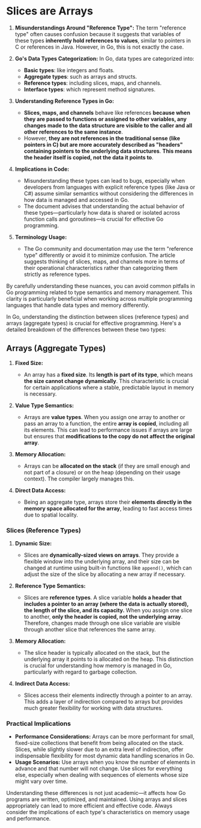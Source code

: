 # Slices are Arrays

1. **Misunderstandings Around "Reference Type":** The term "reference type" often causes confusion because it suggests that variables of these types **inherently hold references to values**, similar to pointers in C or references in Java. However, in Go, this is not exactly the case.
2. **Go's Data Types Categorization:** In Go, data types are categorized into:

   - **Basic types**: like integers and floats.
   - **Aggregate types**: such as arrays and structs.
   - **Reference types**: including slices, maps, and channels.
   - **Interface types**: which represent method signatures.

3. **Understanding Reference Types in Go:**

   - **Slices, maps, and channels** behave like references **because when they are passed to functions or assigned to other variables, any changes made to the data structure are visible to the caller and all other references to the same instance**.
   - However, **they are not references in the traditional sense (like pointers in C) but are more accurately described as "headers" containing pointers to the underlying data structures**. **This means the header itself is copied, not the data it points to**.

4. **Implications in Code:**

   - Misunderstanding these types can lead to bugs, especially when developers from languages with explicit reference types (like Java or C#) assume similar semantics without considering the differences in how data is managed and accessed in Go.
   - The document advises that understanding the actual behavior of these types—particularly how data is shared or isolated across function calls and goroutines—is crucial for effective Go programming.

5. **Terminology Usage:**
   - The Go community and documentation may use the term "reference type" differently or avoid it to minimize confusion. The article suggests thinking of slices, maps, and channels more in terms of their operational characteristics rather than categorizing them strictly as reference types.

By carefully understanding these nuances, you can avoid common pitfalls in Go programming related to type semantics and memory management. This clarity is particularly beneficial when working across multiple programming languages that handle data types and memory differently.

In Go, understanding the distinction between slices (reference types) and arrays (aggregate types) is crucial for effective programming. Here's a detailed breakdown of the differences between these two types:

## Arrays (Aggregate Types)

1. **Fixed Size:**

   - An array has a **fixed size**. Its **length is part of its type**, which means **the size cannot change dynamically**. This characteristic is crucial for certain applications where a stable, predictable layout in memory is necessary.

2. **Value Type Semantics:**

   - Arrays are **value types**. When you assign one array to another or pass an array to a function, the entire **array is copied**, including all its elements. This can lead to performance issues if arrays are large but ensures that **modifications to the copy do not affect the original array**.

3. **Memory Allocation:**

   - Arrays can be **allocated on the stack** (if they are small enough and not part of a closure) or on the heap (depending on their usage context). The compiler largely manages this.

4. **Direct Data Access:**
   - Being an aggregate type, arrays store their **elements directly in the memory space allocated for the array**, leading to fast access times due to spatial locality.

### Slices (Reference Types)

1. **Dynamic Size:**

   - Slices are **dynamically-sized views on arrays**. They provide a flexible window into the underlying array, and their size can be changed at runtime using built-in functions like `append()`, which can adjust the size of the slice by allocating a new array if necessary.

2. **Reference Type Semantics:**

   - Slices are **reference types**. A slice variable **holds a header that includes a pointer to an array (where the data is actually stored), the length of the slice, and its capacity.** When you assign one slice to another, **only the header is copied, not the underlying array**. Therefore, changes made through one slice variable are visible through another slice that references the same array.

3. **Memory Allocation:**

   - The slice header is typically allocated on the stack, but the underlying array it points to is allocated on the heap. This distinction is crucial for understanding how memory is managed in Go, particularly with regard to garbage collection.

4. **Indirect Data Access:**
   - Slices access their elements indirectly through a pointer to an array. This adds a layer of indirection compared to arrays but provides much greater flexibility for working with data structures.

### Practical Implications

- **Performance Considerations:** Arrays can be more performant for small, fixed-size collections that benefit from being allocated on the stack. Slices, while slightly slower due to an extra level of indirection, offer indispensable flexibility for most dynamic data handling scenarios in Go.
- **Usage Scenarios:** Use arrays when you know the number of elements in advance and that number will not change. Use slices for everything else, especially when dealing with sequences of elements whose size might vary over time.

Understanding these differences is not just academic—it affects how Go programs are written, optimized, and maintained. Using arrays and slices appropriately can lead to more efficient and effective code. Always consider the implications of each type's characteristics on memory usage and performance.
